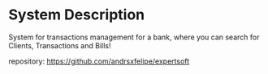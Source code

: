 # System Description

System for transactions management for a bank, where you can search for Clients, Transactions and Bills!

repository: https://github.com/andrsxfelipe/expertsoft
